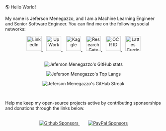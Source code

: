 🌎 Hello World!

My name is Jeferson Menegazzo, and I am a Machine Learning Engineer and Senior Software Engineer. You can find me on the following social networks:

<!--div align="center">
  <table>
    <tr>
      <th>
      <img align="center" alt="GIF" src="https://media.giphy.com/media/LmNwrBhejkK9EFP504/giphy.gif" width="55%"/><br />
      <figcaption>Here I am programming...</figcaption>
      </th>
      <th>
        <img align="center" alt="GIF" src="https://media.giphy.com/media/zOvBKUUEERdNm/giphy.gif"/><br />
        <figcaption>And here I am programming too</figcaption>
      </th>
    </tr>
  <table>
</div-->  

<div align="center">

  <a href="https://www.linkedin.com/in/jefmenegazzo/">
    <img src="https://cdn.icon-icons.com/icons2/1099/PNG/512/1485482199-linkedin_78667.png" width="48px" alt="LinkedIn" title="LinkedIn"/>
  </a>
  &nbsp;&nbsp;
  <a href="https://www.upwork.com/freelancers/~0184d7791e88831fa7">
    <img src="https://cdn.icon-icons.com/icons2/2108/PNG/512/upwork_icon_130799.png" width="48px" alt="UpWork" title="UpWork"/>
  </a>
  &nbsp;&nbsp;
  <a href="https://www.kaggle.com/jefmenegazzo">
    <img src="https://cdn.icon-icons.com/icons2/2699/PNG/512/kaggle_logo_icon_168473.png" width="48px" alt="Kaggle" title="Kaggle"/>
  </a>
  &nbsp;&nbsp;
  <a href="https://www.researchgate.net/profile/Jeferson_Menegazzo">
    <img src="https://cdn.icon-icons.com/icons2/2108/PNG/512/researchgate_icon_130843.png" width="48px" alt="ResearchGate" title="ResearchGate"/>
  </a>
  &nbsp;&nbsp;
  <a href="https://orcid.org/0000-0001-5966-685X">
    <img src="https://cdn.icon-icons.com/icons2/2407/PNG/512/orcid_icon_146132.png" width="48px" alt="OCR ID" title="OCR ID"/>
  </a>
  &nbsp;&nbsp;
  <a href="http://lattes.cnpq.br/6595376501209613">
    <img src="https://sobral.ufc.br/wp-content/uploads/2020/04/lattes.svg" width="48px" alt="Lattes Curriculum" title="Lattes Curriculum"/>
  </a>

</div>

<br />

<div align="center">

![Jeferson Menegazzo's GitHub stats](https://github-readme-stats.vercel.app/api?username=jefmenegazzo&theme=transparent&show_icons=true&count_private=true&include_all_commits=true&show=reviews,discussions_started,discussions_answered,prs_merged,prs_merged_percentage)

<!-- ![Jeferson Menegazzo's WakaTime stats](https://github-readme-stats.vercel.app/api/wakatime?username=jefmenegazzo&layout=compact&theme=transparent) -->

![Jeferson Menegazzo's Top Langs](https://github-readme-stats.vercel.app/api/top-langs/?username=jefmenegazzo&layout=compact&theme=transparent&langs_count=20)

![Jeferson Menegazzo's GitHub Streak](https://streak-stats.demolab.com/?user=jefmenegazzo&theme=transparent)
</div>

<br />

Help me keep my open-source projects active by contributing sponsorships and donations through the links below.
    
<div align="center">

 <br />
  
<a href="https://github.com/sponsors/jefmenegazzo">
    <img src="https://img.shields.io/static/v1?label=Donate%20with&message=Github%20Sponsors&logo=github&style=for-the-badge&color=blue&logoColor=white&link=https://github.com/sponsors/jefmenegazzo" alt="Github Sponsors"/>
</a>
&nbsp;&nbsp;&nbsp;&nbsp;&nbsp;&nbsp;
<a href="https://www.paypal.com/donate/?hosted_button_id=QA7BLD3X842W6">
    <img src="https://img.shields.io/static/v1?label=Donate%20with&message=Paypal&logo=paypal&style=for-the-badge&color=blue&logoColor=white&link=https://www.paypal.com/donate/?hosted_button_id=QA7BLD3X842W6" alt="PayPal Sponsors"/>
</a>

</div>

